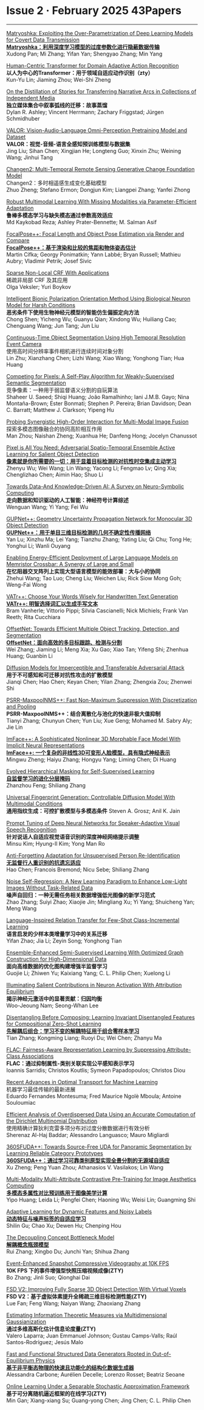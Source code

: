 # Issue 2 · February 2025 43Papers

*****


[Matryoshka: Exploiting the Over-Parametrization of Deep Learning Models for Covert Data Transmission](https://ieeexplore.ieee.org/document/10612241/)  
**[Matryoshka：利用深度学习模型的过度参数化进行隐蔽数据传输](https://mp.weixin.qq.com/s/-n9c0CZxJb8hOO-S3hgsMw)**  
Xudong Pan; Mi Zhang; Yifan Yan; Shengyao Zhang; Min Yang  

[Human-Centric Transformer for Domain Adaptive Action Recognition](https://ieeexplore.ieee.org/document/10599825/)  
**以人为中心的Transformer：用于领域自适应动作识别（zty）**  
Kun-Yu Lin; Jiaming Zhou; Wei-Shi Zheng  

[On the Distillation of Stories for Transferring Narrative Arcs in Collections of Independent Media](https://ieeexplore.ieee.org/document/10734853/)  
**独立媒体集合中叙事弧线的迁移：故事蒸馏**  
Dylan R. Ashley; Vincent Herrmann; Zachary Friggstad; Jürgen Schmidhuber  

[VALOR: Vision-Audio-Language Omni-Perception Pretraining Model and Dataset](https://ieeexplore.ieee.org/document/10721284/)  
**VALOR：视觉-音频-语言全感知预训练模型与数据集**  
Jing Liu; Sihan Chen; Xingjian He; Longteng Guo; Xinxin Zhu; Weining Wang; Jinhui Tang  

[Changen2: Multi-Temporal Remote Sensing Generative Change Foundation Model](https://ieeexplore.ieee.org/document/10713915/)  
Changen2：多时相遥感生成变化基础模型  
Zhuo Zheng; Stefano Ermon; Dongjun Kim; Liangpei Zhang; Yanfei Zhong  

[Robust Multimodal Learning With Missing Modalities via Parameter-Efficient Adaptation](https://ieeexplore.ieee.org/document/10713849/)  
**鲁棒多模态学习与缺失模态通过参数高效适应**   
Md Kaykobad Reza; Ashley Prater-Bennette; M. Salman Asif  

[FocalPose++: Focal Length and Object Pose Estimation via Render and Compare](https://ieeexplore.ieee.org/document/10706831/)  
**[FocalPose++：基于渲染和比较的焦距和物体姿态估计](https://mp.weixin.qq.com/s/u1x897dcKd5xOp-PVdWv2w)**  
Martin Cífka; Georgy Ponimatkin; Yann Labbé; Bryan Russell; Mathieu Aubry; Vladimir Petrik; Josef Sivic  

[Sparse Non-Local CRF With Applications](https://ieeexplore.ieee.org/document/10705039/)  
稀疏非局部 CRF 及其应用  
Olga Veksler; Yuri Boykov  

[Intelligent Bionic Polarization Orientation Method Using Biological Neuron Model for Harsh Conditions](https://ieeexplore.ieee.org/document/10723758/)  
**恶劣条件下使用生物神经元模型的智能仿生偏振定向方法**  
Chong Shen; Yicheng Wu; Guanyu Qian; Xindong Wu; Huiliang Cao; Chenguang Wang; Jun Tang; Jun Liu  

[Continuous-Time Object Segmentation Using High Temporal Resolution Event Camera](https://ieeexplore.ieee.org/document/10713285/)  
使用高时间分辨率事件相机进行连续时间对象分割  
Lin Zhu; Xianzhang Chen; Lizhi Wang; Xiao Wang; Yonghong Tian; Hua Huang  

[Competing for Pixels: A Self-Play Algorithm for Weakly-Supervised Semantic Segmentation](https://ieeexplore.ieee.org/document/10705046/)  
竞争像素：一种用于弱监督语义分割的自玩算法  
Shaheer U. Saeed; Shiqi Huang; João Ramalhinho; Iani J.M.B. Gayo; Nina Montaña-Brown; Ester Bonmati; Stephen P. Pereira; Brian Davidson; Dean C. Barratt; Matthew J. Clarkson; Yipeng Hu  

[Probing Synergistic High-Order Interaction for Multi-Modal Image Fusion](https://ieeexplore.ieee.org/document/10706703/)  
探索多模态图像融合的协同高阶相互作用  
Man Zhou; Naishan Zheng; Xuanhua He; Danfeng Hong; Jocelyn Chanussot  

[Pixel is All You Need: Adversarial Spatio-Temporal Ensemble Active Learning for Salient Object Detection](https://ieeexplore.ieee.org/document/10711208/)  
**[像素就是你所需要的一切：用于显着目标检测的对抗性时空集成主动学习](https://mp.weixin.qq.com/s/lWBEVxTJ-2oQlNO2WMm52A)**   
Zhenyu Wu; Wei Wang; Lin Wang; Yacong Li; Fengmao Lv; Qing Xia; Chenglizhao Chen; Aimin Hao; Shuo Li  

[Towards Data-And Knowledge-Driven AI: A Survey on Neuro-Symbolic Computing](https://ieeexplore.ieee.org/document/10721277/)  
**走向数据和知识驱动的人工智能：神经符号计算综述**  
Wenguan Wang; Yi Yang; Fei Wu  

[GUPNet++: Geometry Uncertainty Propagation Network for Monocular 3D Object Detection](https://ieeexplore.ieee.org/document/10706891/)  
**[GUPNet++：用于单目三维目标检测的几何不确定性传播网络](https://mp.weixin.qq.com/s/N-2T5isvJFbnB2MUTvnzcQ)**   
Yan Lu; Xinzhu Ma; Lei Yang; Tianzhu Zhang; Yating Liu; Qi Chu; Tong He; Yonghui Li; Wanli Ouyang  

[Enabling Energy-Efficient Deployment of Large Language Models on Memristor Crossbar: A Synergy of Large and Small](https://ieeexplore.ieee.org/document/10721599/)  
**在忆阻器交叉阵列上实现大型语言模型的能效部署：大与小的协同**  
Zhehui Wang; Tao Luo; Cheng Liu; Weichen Liu; Rick Siow Mong Goh; Weng-Fai Wong  

[VATr++: Choose Your Words Wisely for Handwritten Text Generation](https://ieeexplore.ieee.org/document/10716806/)  
**[VATr++: 明智选择词汇以生成手写文本](https://mp.weixin.qq.com/s/vVA2Ff98Om09wgv8WhzZ7g)**   
Bram Vanherle; Vittorio Pippi; Silvia Cascianelli; Nick Michiels; Frank Van Reeth; Rita Cucchiara  

[OffsetNet: Towards Efficient Multiple Object Tracking, Detection, and Segmentation](https://ieeexplore.ieee.org/document/10742444/)  
**[OffsetNet：面向高效的多目标跟踪、检测与分割](https://mp.weixin.qq.com/s/0LyGrTY8bODKNADqmf8wZg)**  
Wei Zhang; Jiaming Li; Meng Xia; Xu Gao; Xiao Tan; Yifeng Shi; Zhenhua Huang; Guanbin Li  

[Diffusion Models for Imperceptible and Transferable Adversarial Attack](https://ieeexplore.ieee.org/document/10716799/)  
**用于不可感知和可迁移对抗性攻击的扩散模型**  
Jianqi Chen; Hao Chen; Keyan Chen; Yilan Zhang; Zhengxia Zou; Zhenwei Shi  

[PSRR-MaxpoolNMS++: Fast Non-Maximum Suppression With Discretization and Pooling](https://ieeexplore.ieee.org/document/10736991/)  
**PSRR-MaxpoolNMS++：结合离散化与池化的快速非极大值抑制**  
Tianyi Zhang; Chunyun Chen; Yun Liu; Xue Geng; Mohamed M. Sabry Aly; Jie Lin  

[ImFace++: A Sophisticated Nonlinear 3D Morphable Face Model With Implicit Neural Representations](https://ieeexplore.ieee.org/document/10716289/)  
**[ImFace++: 一个复杂的非线性3D可变形人脸模型，具有隐式神经表示](https://mp.weixin.qq.com/s/2-3ZTIz0e6yU0Bii9DhRgQ)**   
Mingwu Zheng; Haiyu Zhang; Hongyu Yang; Liming Chen; Di Huang  

[Evolved Hierarchical Masking for Self-Supervised Learning](https://ieeexplore.ieee.org/document/10742293/)  
**[自监督学习的进化分层掩码](https://mp.weixin.qq.com/s/w9SgoiVzYpfP4z7HnY89Hw)**  
Zhanzhou Feng; Shiliang Zhang  

[Universal Fingerprint Generation: Controllable Diffusion Model With Multimodal Conditions](https://ieeexplore.ieee.org/document/10734169/)  
**通用指纹生成：可控扩散模型与多模态条件** 
Steven A. Grosz; Anil K. Jain  

[Prompt Tuning of Deep Neural Networks for Speaker-Adaptive Visual Speech Recognition](https://ieeexplore.ieee.org/document/10726873/)  
**针对说话人自适应视觉语音识别的深度神经网络提示调整**  
Minsu Kim; Hyung-Il Kim; Yong Man Ro  

[Anti-Forgetting Adaptation for Unsupervised Person Re-Identification](https://ieeexplore.ieee.org/document/10742299/)  
**[无监督行人重识别的抗遗忘适应](https://mp.weixin.qq.com/s/fdNxvXmm85twGGEz1oMXpw)**  
Hao Chen; Francois Bremond; Nicu Sebe; Shiliang Zhang  

[Noise Self-Regression: A New Learning Paradigm to Enhance Low-Light Images Without Task-Related Data](https://ieeexplore.ieee.org/document/10737245/)  
**噪声自回归：一种无需任务相关数据增强低光图像的新学习范式**  
Zhao Zhang; Suiyi Zhao; Xiaojie Jin; Mingliang Xu; Yi Yang; Shuicheng Yan; Meng Wang  

[Language-Inspired Relation Transfer for Few-Shot Class-Incremental Learning](https://ieeexplore.ieee.org/document/10746343/)  
**语言启发的少样本类增量学习中的关系迁移**  
Yifan Zhao; Jia Li; Zeyin Song; Yonghong Tian  

[Ensemble-Enhanced Semi-Supervised Learning With Optimized Graph Construction for High-Dimensional Data](https://ieeexplore.ieee.org/document/10735110/)  
**面向高维数据的优化图构建增强半监督学习**  
Guojie Li; Zhiwen Yu; Kaixiang Yang; C. L. Philip Chen; Xuelong Li  

[Illuminating Salient Contributions in Neuron Activation With Attribution Equilibrium](https://ieeexplore.ieee.org/document/10734265/)  
**揭示神经元激活中的显著贡献：归因均衡**  
Woo-Jeoung Nam; Seong-Whan Lee  

[Disentangling Before Composing: Learning Invariant Disentangled Features for Compositional Zero-Shot Learning](https://ieeexplore.ieee.org/document/10737100/)  
**[先解耦后组合：学习不变的解耦特征用于组合零样本学习](https://mp.weixin.qq.com/s/oOIvg3T3GATXlPV2qUO2cw)**  
Tian Zhang; Kongming Liang; Ruoyi Du; Wei Chen; Zhanyu Ma  

[FLAC: Fairness-Aware Representation Learning by Suppressing Attribute-Class Associations](https://ieeexplore.ieee.org/document/10737139/)  
**FLAC：通过抑制属性-类别关联实现公平感知表示学习**  
Ioannis Sarridis; Christos Koutlis; Symeon Papadopoulos; Christos Diou  

[Recent Advances in Optimal Transport for Machine Learning](https://ieeexplore.ieee.org/document/10740308/)  
机器学习最佳传输的最新进展  
Eduardo Fernandes Montesuma; Fred Maurice Ngolè Mboula; Antoine Souloumiac  

[Efficient Analysis of Overdispersed Data Using an Accurate Computation of the Dirichlet Multinomial Distribution](https://ieeexplore.ieee.org/document/10740644/)  
使用精确计算狄利克雷多项分布对过度分散数据进行有效分析  
Sherenaz Al-Haj Baddar; Alessandro Languasco; Mauro Migliardi  

[360SFUDA++: Towards Source-Free UDA for Panoramic Segmentation by Learning Reliable Category Prototypes](https://ieeexplore.ieee.org/document/10741594/)  
**[360SFUDA++：通过学习可靠类别原型实现全景分割的无源域自适应](https://mp.weixin.qq.com/s/1kQBM3qQ_D-Jjq1kCPim7w)**  
Xu Zheng; Peng Yuan Zhou; Athanasios V. Vasilakos; Lin Wang  

[Multi-Modality Multi-Attribute Contrastive Pre-Training for Image Aesthetics Computing](https://ieeexplore.ieee.org/document/10746353/)  
**[多模态多属性对比预训练用于图像美学计算](https://mp.weixin.qq.com/s/-Ug0fVUfrZJudtalKoBXMg)**  
Yipo Huang; Leida Li; Pengfei Chen; Haoning Wu; Weisi Lin; Guangming Shi  

[Adaptive Learning for Dynamic Features and Noisy Labels](https://ieeexplore.ieee.org/document/10740558/)  
**[动态特征与噪声标签的自适应学习](https://mp.weixin.qq.com/s/4UsmZTuHWy4ls9huQ4I8gg)**  
Shilin Gu; Chao Xu; Dewen Hu; Chenping Hou  

[The Decoupling Concept Bottleneck Model](https://ieeexplore.ieee.org/document/10740789/)  
**[解耦概念瓶颈模型](https://mp.weixin.qq.com/s/bryzdEJKBKSV_Z6SwZ9-Gg)**  
Rui Zhang; Xingbo Du; Junchi Yan; Shihua Zhang  

[Event-Enhanced Snapshot Compressive Videography at 10K FPS](https://ieeexplore.ieee.org/document/10750378/)  
**10K FPS 下的事件增强型快照压缩视频成像(ZTY)**  
Bo Zhang; Jinli Suo; Qionghai Dai  

[FSD V2: Improving Fully Sparse 3D Object Detection With Virtual Voxels](https://ieeexplore.ieee.org/document/10758248/)  
**FSD V2：基于虚拟体素提升全稀疏三维目标检测性能(ZTY)**  
Lue Fan; Feng Wang; Naiyan Wang; Zhaoxiang Zhang  

[Estimating Information Theoretic Measures via Multidimensional Gaussianization](https://ieeexplore.ieee.org/document/10750401/)  
**通过多维高斯化估计信息论度量(ZTY)**  
Valero Laparra; Juan Emmanuel Johnson; Gustau Camps-Valls; Raúl Santos-Rodríguez; Jesús Malo

[Fast and Functional Structured Data Generators Rooted in Out-of-Equilibrium Physics](https://ieeexplore.ieee.org/document/10750287/)  
**[基于非平衡态物理的快速且功能化的结构化数据生成器](https://mp.weixin.qq.com/s/ESsWgsQfpHJ-du5tPUyo9g)**  
Alessandra Carbone; Aurélien Decelle; Lorenzo Rosset; Beatriz Seoane  

[Online Learning Under a Separable Stochastic Approximation Framework](https://ieeexplore.ieee.org/document/10750307/)  
**基于可分离随机逼近框架的在线学习(ZTY)**  
Min Gan; Xiang-xiang Su; Guang-yong Chen; Jing Chen; C. L. Philip Chen  
